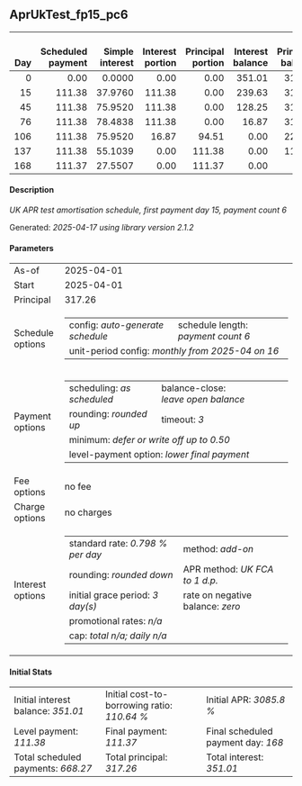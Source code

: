 <h2>AprUkTest_fp15_pc6</h2>
<table>
    <thead style="vertical-align: bottom;">
        <th style="text-align: right;">Day</th>
        <th style="text-align: right;">Scheduled payment</th>
        <th style="text-align: right;">Simple interest</th>
        <th style="text-align: right;">Interest portion</th>
        <th style="text-align: right;">Principal portion</th>
        <th style="text-align: right;">Interest balance</th>
        <th style="text-align: right;">Principal balance</th>
        <th style="text-align: right;">Total simple interest</th>
        <th style="text-align: right;">Total interest</th>
        <th style="text-align: right;">Total principal</th>
    </thead>
    <tr style="text-align: right;">
        <td class="ci00">0</td>
        <td class="ci01" style="white-space: nowrap;">0.00</td>
        <td class="ci02">0.0000</td>
        <td class="ci03">0.00</td>
        <td class="ci04">0.00</td>
        <td class="ci05">351.01</td>
        <td class="ci06">317.26</td>
        <td class="ci07">0.0000</td>
        <td class="ci08">0.00</td>
        <td class="ci09">0.00</td>
    </tr>
    <tr style="text-align: right;">
        <td class="ci00">15</td>
        <td class="ci01" style="white-space: nowrap;">111.38</td>
        <td class="ci02">37.9760</td>
        <td class="ci03">111.38</td>
        <td class="ci04">0.00</td>
        <td class="ci05">239.63</td>
        <td class="ci06">317.26</td>
        <td class="ci07">37.9760</td>
        <td class="ci08">111.38</td>
        <td class="ci09">0.00</td>
    </tr>
    <tr style="text-align: right;">
        <td class="ci00">45</td>
        <td class="ci01" style="white-space: nowrap;">111.38</td>
        <td class="ci02">75.9520</td>
        <td class="ci03">111.38</td>
        <td class="ci04">0.00</td>
        <td class="ci05">128.25</td>
        <td class="ci06">317.26</td>
        <td class="ci07">113.9281</td>
        <td class="ci08">222.76</td>
        <td class="ci09">0.00</td>
    </tr>
    <tr style="text-align: right;">
        <td class="ci00">76</td>
        <td class="ci01" style="white-space: nowrap;">111.38</td>
        <td class="ci02">78.4838</td>
        <td class="ci03">111.38</td>
        <td class="ci04">0.00</td>
        <td class="ci05">16.87</td>
        <td class="ci06">317.26</td>
        <td class="ci07">192.4118</td>
        <td class="ci08">334.14</td>
        <td class="ci09">0.00</td>
    </tr>
    <tr style="text-align: right;">
        <td class="ci00">106</td>
        <td class="ci01" style="white-space: nowrap;">111.38</td>
        <td class="ci02">75.9520</td>
        <td class="ci03">16.87</td>
        <td class="ci04">94.51</td>
        <td class="ci05">0.00</td>
        <td class="ci06">222.75</td>
        <td class="ci07">268.3639</td>
        <td class="ci08">351.01</td>
        <td class="ci09">94.51</td>
    </tr>
    <tr style="text-align: right;">
        <td class="ci00">137</td>
        <td class="ci01" style="white-space: nowrap;">111.38</td>
        <td class="ci02">55.1039</td>
        <td class="ci03">0.00</td>
        <td class="ci04">111.38</td>
        <td class="ci05">0.00</td>
        <td class="ci06">111.37</td>
        <td class="ci07">323.4678</td>
        <td class="ci08">351.01</td>
        <td class="ci09">205.89</td>
    </tr>
    <tr style="text-align: right;">
        <td class="ci00">168</td>
        <td class="ci01" style="white-space: nowrap;">111.37</td>
        <td class="ci02">27.5507</td>
        <td class="ci03">0.00</td>
        <td class="ci04">111.37</td>
        <td class="ci05">0.00</td>
        <td class="ci06">0.00</td>
        <td class="ci07">351.0185</td>
        <td class="ci08">351.01</td>
        <td class="ci09">317.26</td>
    </tr>
</table>
<h4>Description</h4>
<p><i>UK APR test amortisation schedule, first payment day 15, payment count 6</i></p>
<p>Generated: <i>2025-04-17 using library version 2.1.2</i></p>
<h4>Parameters</h4>
<table>
    <tr>
        <td>As-of</td>
        <td>2025-04-01</td>
    </tr>
    <tr>
        <td>Start</td>
        <td>2025-04-01</td>
    </tr>
    <tr>
        <td>Principal</td>
        <td>317.26</td>
    </tr>
    <tr>
        <td>Schedule options</td>
        <td>
            <table>
                <tr>
                    <td>config: <i>auto-generate schedule</i></td>
                    <td>schedule length: <i><i>payment count</i> 6</i></td>
                </tr>
                <tr>
                    <td colspan="2" style="white-space: nowrap;">unit-period config: <i>monthly from 2025-04 on 16</i></td>
                </tr>
            </table>
        </td>
    </tr>
    <tr>
        <td>Payment options</td>
        <td>
            <table>
                <tr>
                    <td>scheduling: <i>as scheduled</i></td>
                    <td>balance-close: <i>leave&nbsp;open&nbsp;balance</i></td>
                </tr>
                <tr>
                    <td>rounding: <i>rounded up</i></td>
                    <td>timeout: <i>3</i></td>
                </tr>
                <tr>
                    <td colspan='2'>minimum: <i>defer&nbsp;or&nbsp;write&nbsp;off&nbsp;up&nbsp;to&nbsp;0.50</i></td>
                </tr>
                <tr>
                    <td colspan='2'>level-payment option: <i>lower&nbsp;final&nbsp;payment</i></td>
                </tr>
            </table>
        </td>
    </tr>
    <tr>
        <td>Fee options</td>
        <td>no fee
        </td>
    </tr>
    <tr>
        <td>Charge options</td>
        <td>no charges
        </td>
    </tr>
    <tr>
        <td>Interest options</td>
        <td>
            <table>
                <tr>
                    <td>standard rate: <i>0.798 % per day</i></td>
                    <td>method: <i>add-on</i></td>
                </tr>
                <tr>
                    <td>rounding: <i>rounded down</i></td>
                    <td>APR method: <i>UK FCA to 1 d.p.</i></td>
                </tr>
                <tr>
                    <td>initial grace period: <i>3 day(s)</i></td>
                    <td>rate on negative balance: <i>zero</i></td>
                </tr>
                <tr>
                    <td colspan="2">promotional rates: <i><i>n/a</i></i></td>
                </tr>
                <tr>
                    <td colspan="2">cap: <i>total <i>n/a</i>; daily <i>n/a</i></td>
                </tr>
            </table>
        </td>
    </tr>
</table>
<h4>Initial Stats</h4>
<table>
    <tr>
        <td>Initial interest balance: <i>351.01</i></td>
        <td>Initial cost-to-borrowing ratio: <i>110.64 %</i></td>
        <td>Initial APR: <i>3085.8 %</i></td>
    </tr>
    <tr>
        <td>Level payment: <i>111.38</i></td>
        <td>Final payment: <i>111.37</i></td>
        <td>Final scheduled payment day: <i>168</i></td>
    </tr>
    <tr>
        <td>Total scheduled payments: <i>668.27</i></td>
        <td>Total principal: <i>317.26</i></td>
        <td>Total interest: <i>351.01</i></td>
    </tr>
</table>

